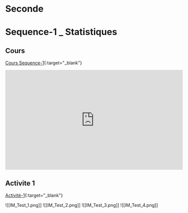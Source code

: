 # Seconde

# Sequence-1 _ Statistiques

## Cours

[Cours Sequence-1](./2_Seq1_Co.pdf){:target="_blank"}

<iframe width="560" height="315" src="https://www.youtube.com/embed/Q_3eJ2FxvZc?si=yxMsNmG_EoUAjhk5" title="YouTube video player" frameborder="0" allow="accelerometer; autoplay; clipboard-write; encrypted-media; gyroscope; picture-in-picture; web-share" allowfullscreen></iframe>


## Activite 1



[Activité-1](./2_Seq1_Act1.pdf){:target="_blank"}

![[IM_Test_1.png]]
![[IM_Test_2.png]]
![[IM_Test_3.png]]
![[IM_Test_4.png]]

